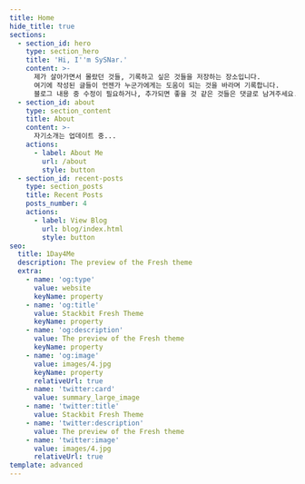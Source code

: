 ```yaml
---
title: Home
hide_title: true
sections:
  - section_id: hero
    type: section_hero
    title: 'Hi, I''m SySNar.'
    content: >-
      제가 살아가면서 몰랐던 것들, 기록하고 싶은 것들을 저장하는 장소입니다. 
      여기에 작성된 글들이 언젠가 누군가에게는 도움이 되는 것을 바라며 기록합니다.
      블로그 내용 중 수정이 필요하거나, 추가되면 좋을 것 같은 것들은 댓글로 남겨주세요.
  - section_id: about
    type: section_content
    title: About
    content: >-
      자기소개는 업데이트 중...
    actions:
      - label: About Me
        url: /about
        style: button
  - section_id: recent-posts
    type: section_posts
    title: Recent Posts
    posts_number: 4
    actions:
      - label: View Blog
        url: blog/index.html
        style: button
seo:
  title: 1Day4Me
  description: The preview of the Fresh theme
  extra:
    - name: 'og:type'
      value: website
      keyName: property
    - name: 'og:title'
      value: Stackbit Fresh Theme
      keyName: property
    - name: 'og:description'
      value: The preview of the Fresh theme
      keyName: property
    - name: 'og:image'
      value: images/4.jpg
      keyName: property
      relativeUrl: true
    - name: 'twitter:card'
      value: summary_large_image
    - name: 'twitter:title'
      value: Stackbit Fresh Theme
    - name: 'twitter:description'
      value: The preview of the Fresh theme
    - name: 'twitter:image'
      value: images/4.jpg
      relativeUrl: true
template: advanced
---
```

